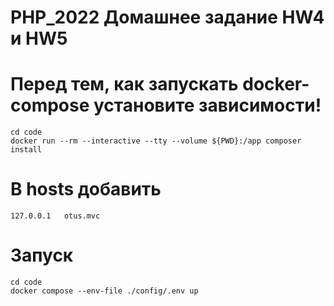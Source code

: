 # PHP_2022 Домашнее задание HW4 и HW5

# Перед тем, как запускать docker-compose установите зависимости!
```
cd code
docker run --rm --interactive --tty --volume ${PWD}:/app composer install
```

# В hosts добавить
```
127.0.0.1   otus.mvc
```

# Запуск
```
cd code
docker compose --env-file ./config/.env up
```